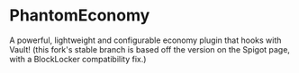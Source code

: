 # PhantomEconomy
A powerful, lightweight and configurable economy plugin that hooks with Vault!
(this fork's stable branch is based off the version on the Spigot page, with a BlockLocker compatibility fix.)
